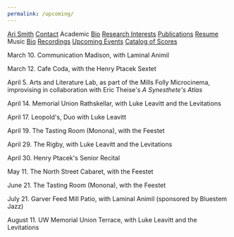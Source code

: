 ```yaml
---
permalink: /upcoming/
---
```


<div class="sidenav">
  <a href="../">Ari Smith</a>
  <a href="../contact">Contact</a>
  <atitle>Academic</atitle>
  <a href="../academic-bio"><asub>Bio</asub></a>
  <a href="../research-interests"><asub>Research Interests</asub></a>
  <a href="../publications"><asub>Publications</asub></a>
  <a href="../Ari Smith Resume as of 2022-02-11.pdf" download><asub>Resume</asub></a>
  <atitle>Music</atitle>
  <a href="../music-bio"><asub>Bio</asub></a>
  <a href="../recordings"><asub>Recordings</asub></a>
  <a href="../upcoming"><asub>Upcoming Events</asub></a>
  <a href="../catalog-of-works"><asub>Catalog of Scores</asub></a>
</div>

March 10. Communication Madison, with Laminal Animil

March 12. Cafe Coda, with the Henry Ptacek Sextet

April 5. Arts and Literature Lab, as part of the Mills Folly Microcinema, improvising in collaboration with Eric Theise's *A Synesthete's Atlas*

April 14. Memorial Union Rathskellar, with Luke Leavitt and the Levitations

April 17. Leopold's, Duo with Luke Leavitt

April 19. The Tasting Room (Monona), with the Feestet

April 29. The Rigby, with Luke Leavitt and the Levitations

April 30. Henry Ptacek's Senior Recital

May 11. The North Street Cabaret, with the Feestet

June 21. The Tasting Room (Monona), with the Feestet

July 21. Garver Feed Mill Patio, with Laminal Animil (sponsored by Bluestem Jazz)

August 11. UW Memorial Union Terrace, with Luke Leavitt and the Levitations
